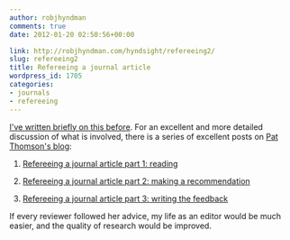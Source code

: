 ```yaml
---
author: robjhyndman
comments: true
date: 2012-01-20 02:50:56+00:00

link: http://robjhyndman.com/hyndsight/refereeing2/
slug: refereeing2
title: Refereeing a journal article
wordpress_id: 1705
categories:
- journals
- refereeing
---
```


[I've written briefly on this before](http://robjhyndman.com/hyndsight/referee-reports/). For an excellent and more detailed discussion of what is involved, there is a series of excellent posts on [Pat Thomson's blog](http://patthomson.wordpress.com/):



	
  1. [Refereeing a journal article part 1: reading](http://patthomson.wordpress.com/2012/01/07/refereeing-a-journal-article-part-1-reading/)

	
  2. [Refereeing a journal article part 2: making a recommendation](http://patthomson.wordpress.com/2012/01/13/refereeing-a-journal-article-part-2-making-a-recommendation/)

	
  3. [Refereeing a journal article part 3: writing the feedback](http://patthomson.wordpress.com/2012/01/19/refereeing-a-journal-article-part-3-writing-the-feedback/)


If every reviewer followed her advice, my life as an editor would be much easier, and the quality of research would be improved.

